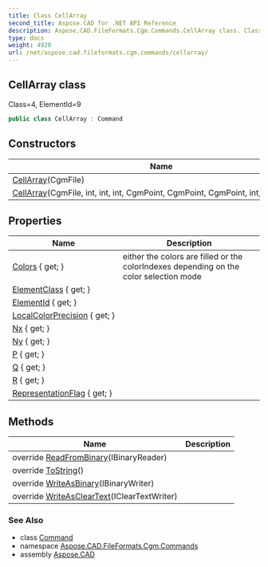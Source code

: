 ```yaml
---
title: Class CellArray
second_title: Aspose.CAD for .NET API Reference
description: Aspose.CAD.FileFormats.Cgm.Commands.CellArray class. Class4 ElementId9
type: docs
weight: 4920
url: /net/aspose.cad.fileformats.cgm.commands/cellarray/
---
```

## CellArray class

Class=4, ElementId=9

```csharp
public class CellArray : Command
```

## Constructors

| Name | Description |
| --- | --- |
| [CellArray](cellarray/#constructor)(CgmFile) |  |
| [CellArray](cellarray/#constructor_1)(CgmFile, int, int, int, CgmPoint, CgmPoint, CgmPoint, int, CgmColor[]) |  |

## Properties

| Name | Description |
| --- | --- |
| [Colors](../../aspose.cad.fileformats.cgm.commands/cellarray/colors/) { get; } | either the colors are filled or the colorIndexes depending on the color selection mode |
| [ElementClass](../../aspose.cad.fileformats.cgm.commands/command/elementclass/) { get; } |  |
| [ElementId](../../aspose.cad.fileformats.cgm.commands/command/elementid/) { get; } |  |
| [LocalColorPrecision](../../aspose.cad.fileformats.cgm.commands/cellarray/localcolorprecision/) { get; } |  |
| [Nx](../../aspose.cad.fileformats.cgm.commands/cellarray/nx/) { get; } |  |
| [Ny](../../aspose.cad.fileformats.cgm.commands/cellarray/ny/) { get; } |  |
| [P](../../aspose.cad.fileformats.cgm.commands/cellarray/p/) { get; } |  |
| [Q](../../aspose.cad.fileformats.cgm.commands/cellarray/q/) { get; } |  |
| [R](../../aspose.cad.fileformats.cgm.commands/cellarray/r/) { get; } |  |
| [RepresentationFlag](../../aspose.cad.fileformats.cgm.commands/cellarray/representationflag/) { get; } |  |

## Methods

| Name | Description |
| --- | --- |
| override [ReadFromBinary](../../aspose.cad.fileformats.cgm.commands/cellarray/readfrombinary/)(IBinaryReader) |  |
| override [ToString](../../aspose.cad.fileformats.cgm.commands/cellarray/tostring/)() |  |
| override [WriteAsBinary](../../aspose.cad.fileformats.cgm.commands/cellarray/writeasbinary/)(IBinaryWriter) |  |
| override [WriteAsClearText](../../aspose.cad.fileformats.cgm.commands/cellarray/writeascleartext/)(IClearTextWriter) |  |

### See Also

* class [Command](../command/)
* namespace [Aspose.CAD.FileFormats.Cgm.Commands](../../aspose.cad.fileformats.cgm.commands/)
* assembly [Aspose.CAD](../../)


